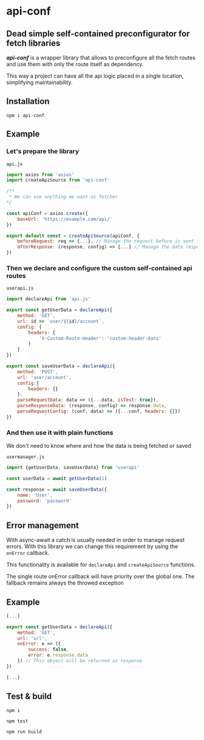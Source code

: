 # api-conf

## Dead simple self-contained preconfigurator for fetch libraries

___api-conf___ is a wrapper library that allows to preconfigure all the fetch routes and use them with only the route itself as dependency.

This way a project can have all the api logic placed in a single location, simplifying maintainability.

## Installation

```
npm i api-conf
```

## Example

### Let's prepare the library

`api.js`
```javascript
import axios from 'axios'
import createApiSource from 'api-conf'

/**
 * We can use anything we want as fetcher
*/

const apiConf = axios.create({
    baseUrl: 'https://example.com/api/'
})

export default const = createApiSource(apiConf, {
    beforeRequest: req => {...}, // Manage the request before is sent to fetcher (ex. axios)
    afterResponse: (response, config) => {...} // Manage the data response before is sent back to you
})
```

### Then we declare and configure the custom self-contained api routes

`userapi.js`
```javascript
import declareApi from 'api.js'

export const getUserData = declareApi({
    method: 'GET',
    url: id => `user/${id}/account`,
    config: {
        headers: {
            'X-Custom-Route-Header': 'custom-header-data'
        }
    }
})

export const saveUserData = declareApi({
    method: 'POST',
    url: 'user/account',
    config:{
        headers: {}
    },
    parseRequestData: data => ({...data, isTest: true}),
    parseResponseData: (response, config) => response.data,
    parseRequestConfig: (conf, data) => ({...conf, headers: {}})
})
```

### And then use it with plain functions
We don't need to know where and how the data is being fetched or saved

`usermanager.js`
```javascript
import {getUserData, saveUserData} from 'userapi'

const userData = await getUserData(1)

const response = await saveUserData({
    name: 'User',
    password: 'password'
})

```

## Error management

With async-await a catch is usually needed in order to manage request errors. With this library we can change this requirement by using the `onError` callback.

This functionality is available for `declareApi` and `createApiSource` functions.

The single route onError callback will have priority over the global one.
The fallback remains always the throwed exception 

## Example

```javascript
[...]

export const getUserData = declareApi({
    method: 'GET',
    url: 'url',
    onError: e => ({
        success: false,
        error: e.response.data
    }) // This object will be returned as response
})

[...]
```

## Test & build

```
npm i

npm test

npm run build
```
